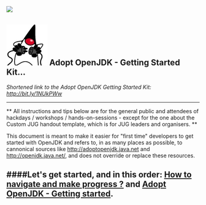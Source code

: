 [![](https://londonjavacommunity.files.wordpress.com/2009/11/bannerblog.jpg)](https://londonjavacommunity.wordpress.com/tag/london-java-community/)

![](cover_small.jpg) Adopt OpenJDK - Getting Started Kit... 
---

*Shortened link to the Adopt OpenJDK Getting Started Kit: http://bit.ly/1NUkPWw*

---

** All instructions and tips below are for the general public and attendees of hackdays / workshops / hands-on-sessions - except for the one about the Custom JUG handout template, which is for JUG leaders and organisers. **

This document is meant to make it easier for "first time" developers to get started with OpenJDK and refers to, in as many places as possible, to cannonical sources like http://adoptopenjdk.java.net and http://openjdk.java.net/, and does not override or replace these resources.

####Let's get started, and in this order: [How to navigate and make progress ?](https://adoptopenjdk.gitbooks.io/adoptopenjdk-getting-started-kit/content/en/how-to-navigate/how-to-navigate-and-make-progress.html) and [Adopt OpenJDK - Getting started](https://adoptopenjdk.gitbooks.io/adoptopenjdk-getting-started-kit/content/en/adopt-openjdk-getting-started/adopt_openjdk_-_getting_started.html).
---